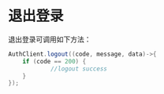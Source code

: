 

# 退出登录

<LastUpdated/>

退出登录可调用如下方法：

```java
AuthClient.logout((code, message, data)->{
    if (code == 200) {
    		//logout success
    }
});
```


